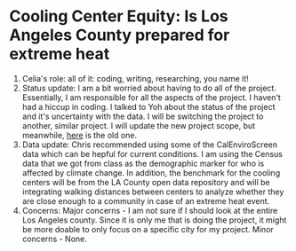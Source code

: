 # Cooling Center Equity: Is Los Angeles County prepared for  extreme heat 
1. Celia's role: all of it: coding, writing, researching, you name it!
2. Status update: I am a bit worried about having to do all of the project. Essentially, I am responsible for all the aspects of the project. I haven't had a hiccup in coding. I talked to Yoh about the status of the project and it's uncertainty with the data. I will be switching the project to another, similar project. I will update the new project scope, but meanwhile, [here](https://github.com/Celiasz/Project/blob/main/Assignments/ProjectProposal.md) is the old one. 
3. Data update: Chris recommended using some of the CalEnviroScreen data which can be hepful for current conditions. I am using the Census data that we got from class as the demographic marker for who is affected by climate change. In addition, the benchmark for the cooling centers will be from the LA County open data repository and will be integrating walking distances between centers to analyze whether they are close enough to a community in case of an extreme heat event. 
4. Concerns: Major concerns - I am not sure if I should look at the entire Los Angeles county. Since it is only me that is doing the project, it might be more doable to only focus on a specific city for my project. Minor concerns - None.  
